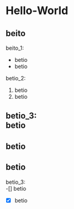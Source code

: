 # Hello-World

## beito

beito_1:
* betio
* betio

betio_2:
1. betio
2. betio

betio_3:  
betio
---
betio
---
betio
---

betio_3:  
-[] betio
-[x] betio
